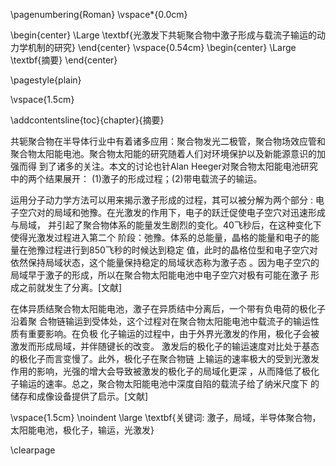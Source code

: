 
\pagenumbering{Roman}
\vspace*{0.0cm}
<!-- 
*--> 
\begin{center}
\Large \textbf{光激发下共轭聚合物中激子形成与载流子输运的动力学机制的研究}
\end{center}
\vspace{0.54cm}
\begin{center}
\Large \textbf{摘要}
\end{center}

\pagestyle{plain}

\vspace{1.5cm}

\addcontentsline{toc}{chapter}{摘要}

共轭聚合物在半导体行业中有着诸多应用：聚合物发光二极管，聚合物场效应管和
聚合物太阳能电池。聚合物太阳能的研究随着人们对环境保护以及新能源意识的加强而得
到了诸多的关注。本文的讨论也针Alan Heeger对聚合物太阳能电池研究中的两个结果展开：
(1)激子的形成过程；(2)带电载流子的输运。

运用分子动力学方法可以用来揭示激子形成的过程，其可以被分解为两个部分
:
电子空穴对的局域和弛豫。在光激发的作用下，电子的跃迁促使电子空穴对迅速形成与局域，
并引起了聚合物体系的能量发生剧烈的变化。40飞秒后，在这种变化下使得光激发过程进入第二个
阶段：弛豫。体系的总能量，晶格的能量和电子的能量在弛豫过程进行到850飞秒的时候达到稳定
值，此时的晶格位型和电子空穴对依然保持局域状态，这个能量保持稳定的局域状态称为激子态
。因为电子空穴的局域早于激子的形成，所以在聚合物太阳能电池中电子空穴对极有可能在激子
形成之前就发生了分离。[文献]

在体异质结聚合物太阳能电池，激子在异质结中分离后，一个带有负电荷的极化子沿着聚
合物链输运到受体处，这个过程对在聚合物太阳能电池中载流子的输运性质有重要影响。在负极
化子输运的过程中，由于外界光激发的作用，极化子会被激发而形成局域，并伴随键长的改变。
激发后的极化子的输运速度对比处于基态的极化子而言变慢了。此外，极化子在聚合物链
上输运的速率极大的受到光激发作用的影响，光强的增大会导致被激发的极化子的局域化更深
，从而降低了极化子输运的速率。总之，聚合物太阳能电池中深度自陷的载流子给了纳米尺度下
的储存和成像设备提供了启示。[文献]


\vspace{1.5cm}
\noindent
\large 
\textbf{关键词: 激子，局域，半导体聚合物，太阳能电池，极化子，输运，光激发}


\clearpage
